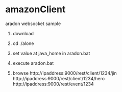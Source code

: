 amazonClient
============

aradon websocket sample

1. download
2. cd ./alone
3. set value at java_home in aradon.bat
4. execute aradon.bat

5. browse 
	http://ipaddress:9000/rest/client/1234/jin
 	http://ipaddress:9000/rest/client/1234/hero
 	http://ipaddress:9000/rest/event/1234 